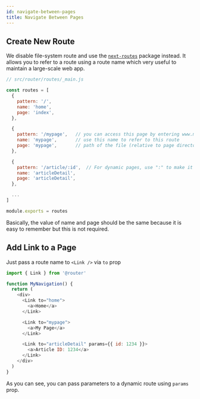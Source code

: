 ```yaml
---
id: navigate-between-pages
title: Navigate Between Pages
---
```


## Create New Route

We disable file-system route and use the [```next-routes```](https://github.com/fridays/next-routes) package instead. It allows you to refer to a route using a route name which very useful to maintain a large-scale web app.


```javascript
// src/router/routes/_main.js

const routes = [
  {
    pattern: '/',
    name: 'home',
    page: 'index',
  },

  {
    pattern: '/mypage',   // you can access this page by entering www.mydomain.com/mypage
    name: 'mypage',       // use this name to refer to this route
    page: 'mypage',       // path of the file (relative to page directory)
  },

  {
    pattern: '/article/:id',  // For dynamic pages, use ":" to make it a variable
    name: 'articleDetail',
    page: 'articleDetail',
  },

  ...
]

module.exports = routes

```

Basically, the value of name and page should be the same because it is easy to remember but this is not required.

## Add Link to a Page

Just pass a route name to ```<Link />``` via ```to``` prop

```javascript
import { Link } from '@router'

function MyNavigation() {
  return (
    <div>
      <Link to="home">
        <a>Home</a>
      </Link>

      <Link to="mypage">
        <a>My Page</a>
      </Link>

      <Link to="articleDetail" params={{ id: 1234 }}>
        <a>Article ID: 1234</a>
      </Link>
    </div>
  )
}

```
As you can see, you can pass parameters to a dynamic route using ```params``` prop.
